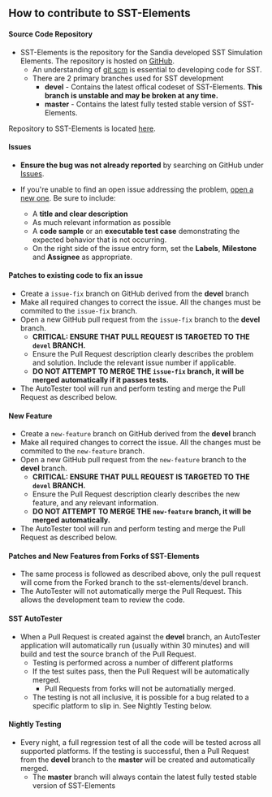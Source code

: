 ## How to contribute to SST-Elements

#### **Source Code Repository**

* SST-Elements is the repository for the Sandia developed SST Simulation Elements.  The repository is hosted on [GitHub](https://github.com).
   * An understanding of [git scm](https://git-scm.com/) is essential to developing code for SST.
   * There are 2 primary branches used for SST development
      * **devel** - Contains the latest offical codeset of SST-Elements.  **This branch is unstable and may be broken at any time.**
      * **master** - Contains the latest fully tested stable version of SST-Elements.

Repository to SST-Elements is located [here](https://github.com/sstsimulator/sst-elements).

#### **Issues**

* **Ensure the bug was not already reported** by searching on GitHub under [Issues](https://github.com/sstsimulator/sst-elements/issues).

* If you're unable to find an open issue addressing the problem, [open a new one](https://github.com/sstsimulator/sst-elements/issues/new). Be sure to include: 
   * A **title and clear description** 
   * As much relevant information as possible
   * A **code sample** or an **executable test case** demonstrating the expected behavior that is not occurring.
   * On the right side of the issue entry form, set the **Labels**, **Milestone** and **Assignee** as appropriate.


#### **Patches to existing code to fix an issue**

* Create a `issue-fix` branch on GitHub derived from the **devel** branch  
* Make all required changes to correct the issue. All the changes must be commited to the `issue-fix` branch.
* Open a new GitHub pull request from the `issue-fix` branch to the **devel** branch.
   * **CRITICAL: ENSURE THAT PULL REQUEST IS TARGETED TO THE `devel` BRANCH.**
   * Ensure the Pull Request description clearly describes the problem and solution. Include the relevant issue number if applicable.
   *  **DO NOT ATTEMPT TO MERGE THE `issue-fix` branch, it will be merged automatically if it passes tests.**
* The AutoTester tool will run and perform testing and merge the Pull Request as described below.

#### **New Feature**

* Create a `new-feature` branch on GitHub derived from the **devel** branch  
* Make all required changes to correct the issue. All the changes must be commited to the `new-feature` branch.
* Open a new GitHub pull request from the `new-feature` branch to the **devel** branch.
   * **CRITICAL: ENSURE THAT PULL REQUEST IS TARGETED TO THE `devel` BRANCH.**
   * Ensure the Pull Request description clearly describes the new feature, and any relevant information.
   *  **DO NOT ATTEMPT TO MERGE THE `new-feature` branch, it will be merged automatically.**
* The AutoTester tool will run and perform testing and merge the Pull Request as described below.

#### **Patches and New Features from Forks of SST-Elements**

* The same process is followed as described above, only the pull request will come from the Forked branch to the sst-elements/devel branch.
* The AutoTester will not automatically merge the Pull Request.  This allows the development team to review the code.

#### **SST AutoTester**

* When a Pull Request is created against the **devel** branch, an AutoTester application will automatically run (usually within 30 minutes) and will build and test the source branch of the Pull Request.  
   * Testing is performed across a number of different platforms
   * If the test suites pass, then the Pull Request will be automatically merged.  
      * Pull Requests from forks will not be automatially merged.
   * The testing is not all inclusive, it is possible for a bug related to a specific platform to slip in.  See Nightly Testing below.

#### **Nightly Testing**

* Every night, a full regression test of all the code will be tested across all supported platforms.  If the testing is successful, then a Pull Request from the **devel** branch to the **master** will be created and automatically merged.
   * The **master** branch will always contain the latest fully tested stable version of SST-Elements



